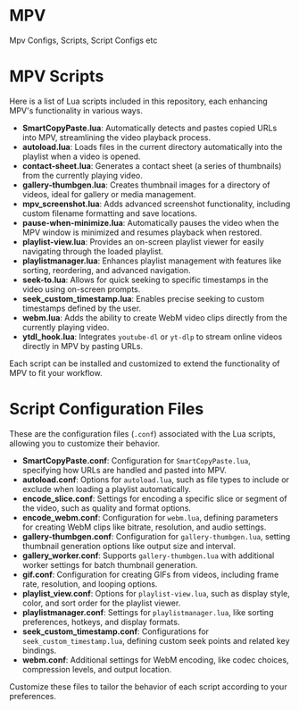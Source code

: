# MPV
Mpv Configs, Scripts, Script Configs etc


# MPV Scripts

Here is a list of Lua scripts included in this repository, each enhancing MPV's functionality in various ways.

- **SmartCopyPaste.lua**: Automatically detects and pastes copied URLs into MPV, streamlining the video playback process.
- **autoload.lua**: Loads files in the current directory automatically into the playlist when a video is opened.
- **contact-sheet.lua**: Generates a contact sheet (a series of thumbnails) from the currently playing video.
- **gallery-thumbgen.lua**: Creates thumbnail images for a directory of videos, ideal for gallery or media management.
- **mpv_screenshot.lua**: Adds advanced screenshot functionality, including custom filename formatting and save locations.
- **pause-when-minimize.lua**: Automatically pauses the video when the MPV window is minimized and resumes playback when restored.
- **playlist-view.lua**: Provides an on-screen playlist viewer for easily navigating through the loaded playlist.
- **playlistmanager.lua**: Enhances playlist management with features like sorting, reordering, and advanced navigation.
- **seek-to.lua**: Allows for quick seeking to specific timestamps in the video using on-screen prompts.
- **seek_custom_timestamp.lua**: Enables precise seeking to custom timestamps defined by the user.
- **webm.lua**: Adds the ability to create WebM video clips directly from the currently playing video.
- **ytdl_hook.lua**: Integrates `youtube-dl` or `yt-dlp` to stream online videos directly in MPV by pasting URLs.

Each script can be installed and customized to extend the functionality of MPV to fit your workflow.

# Script Configuration Files
These are the configuration files (`.conf`) associated with the Lua scripts, allowing you to customize their behavior.
- **SmartCopyPaste.conf**: Configuration for `SmartCopyPaste.lua`, specifying how URLs are handled and pasted into MPV.
- **autoload.conf**: Options for `autoload.lua`, such as file types to include or exclude when loading a playlist automatically.
- **encode_slice.conf**: Settings for encoding a specific slice or segment of the video, such as quality and format options.
- **encode_webm.conf**: Configuration for `webm.lua`, defining parameters for creating WebM clips like bitrate, resolution, and audio settings.
- **gallery-thumbgen.conf**: Configuration for `gallery-thumbgen.lua`, setting thumbnail generation options like output size and interval.
- **gallery_worker.conf**: Supports `gallery-thumbgen.lua` with additional worker settings for batch thumbnail generation.
- **gif.conf**: Configuration for creating GIFs from videos, including frame rate, resolution, and looping options.
- **playlist_view.conf**: Options for `playlist-view.lua`, such as display style, color, and sort order for the playlist viewer.
- **playlistmanager.conf**: Settings for `playlistmanager.lua`, like sorting preferences, hotkeys, and display formats.
- **seek_custom_timestamp.conf**: Configurations for `seek_custom_timestamp.lua`, defining custom seek points and related key bindings.
- **webm.conf**: Additional settings for WebM encoding, like codec choices, compression levels, and output location.

Customize these files to tailor the behavior of each script according to your preferences.
